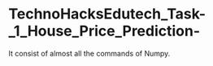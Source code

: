 # TechnoHacksEdutech_Task-_1_House_Price_Prediction-
It consist of almost all the commands of Numpy.
